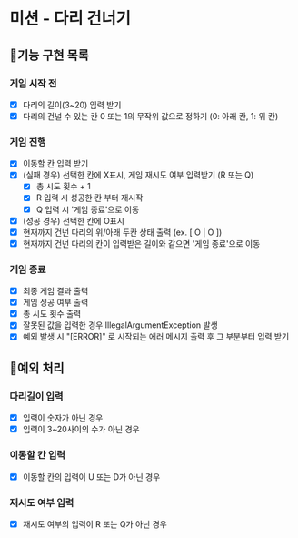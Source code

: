 # 미션 - 다리 건너기

## 📌기능 구현 목록

### 게임 시작 전

- [x] 다리의 길이(3~20) 입력 받기
- [x] 다리의 건널 수 있는 칸 0 또는 1의 무작위 값으로 정하기 (0: 아래 칸, 1: 위 칸)

### 게임 진행

- [x] 이동할 칸 입력 받기
- [x] (실패 경우) 선택한 칸에 X표시, 게임 재시도 여부 입력받기 (R 또는 Q)
    - [x] 총 시도 횟수 + 1
    - [x] R 입력 시 성공한 칸 부터 재시작
    - [x] Q 입력 시 '게임 종료'으로 이동
- [x] (성공 경우) 선택한 칸에 O표시
- [x] 현재까지 건넌 다리의 위/아래 두칸 상태 출력 (ex. [ O | O ])
- [x] 현재까지 건넌 다리의 칸이 입력받은 길이와 같으면 '게임 종료'으로 이동

### 게임 종료

- [x] 최종 게임 결과 출력
- [x] 게임 성공 여부 출력
- [x] 총 시도 횟수 출력
- [x] 잘못된 값을 입력한 경우 IllegalArgumentException 발생
- [x] 예외 발생 시 "[ERROR]" 로 시작되는 에러 메시지 출력 후 그 부분부터 입력 받기

## 📌예외 처리

### 다리길이 입력

- [x] 입력이 숫자가 아닌 경우
- [x] 입력이 3~20사이의 수가 아닌 경우

### 이동할 칸 입력

- [x] 이동할 칸의 입력이 U 또는 D가 아닌 경우

### 재시도 여부 입력

- [x] 재시도 여부의 입력이 R 또는 Q가 아닌 경우
